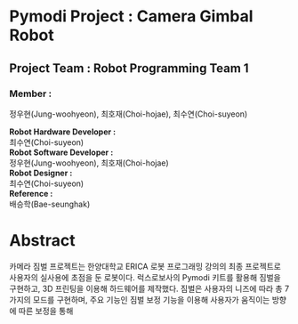 # Pymodi Project : Camera Gimbal Robot

## Project Team : Robot Programming Team 1

### Member :</br>
정우현(Jung-woohyeon), 최호재(Choi-hojae), 최수연(Choi-suyeon)</br>


**Robot Hardware Developer :**</br>
최수연(Choi-suyeon)</br>
**Robot Software Developer :**</br>
정우현(Jung-woohyeon), 최호재(Choi-hojae)</br>
**Robot Designer :**</br>
최수연(Choi-suyeon)</br>
**Reference :**</br>
배승학(Bae-seunghak)</br>


# Abstract

카메라 짐벌 프로젝트는 한양대학교 ERICA 로봇 프로그래밍 강의의 최종 프로젝트로 사용자의 실사용에 초점을 둔 로봇이다.
럭스로보사의 Pymodi 키트를 활용해 짐벌을 구현하고, 3D 프린팅을 이용해 하드웨어를 제작했다.
짐벌은 사용자의 니즈에 따라 총 7가지의 모드를 구현하며, 주요 기능인 짐벌 보정 기능을 이용해 사용자가 움직이는 방향에 따른 보정을 통해
